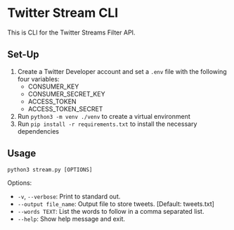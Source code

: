 # Twitter Stream CLI
This is CLI for the Twitter Streams Filter API.

## Set-Up
1. Create a Twitter Developer account and set a `.env` file with the following four variables:
    * CONSUMER_KEY
    * CONSUMER_SECRET_KEY
    * ACCESS_TOKEN
    * ACCESS_TOKEN_SECRET
2. Run `python3 -m venv ./venv` to create a virtual environment
3. Run `pip install -r requirements.txt` to install the necessary dependencies

## Usage
`python3 stream.py [OPTIONS]`

Options:
* `-v`, `--verbose`: Print to standard out.
* `--output file_name`: Output file to store tweets. [Default: tweets.txt]
* `--words TEXT`: List the words to follow in a comma separated list.
* `--help`: Show help message and exit.
